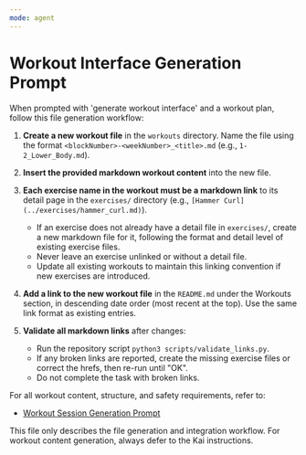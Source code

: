 ```yaml
---
mode: agent
---
```

# Workout Interface Generation Prompt

When prompted with 'generate workout interface' and a workout plan, follow this file generation workflow:

1. **Create a new workout file** in the `workouts` directory. Name the file using the format `<blockNumber>-<weekNumber>_<title>.md` (e.g., `1-2_Lower_Body.md`).
2. **Insert the provided markdown workout content** into the new file.
3. **Each exercise name in the workout must be a markdown link** to its detail page in the `exercises/` directory (e.g., `[Hammer Curl](../exercises/hammer_curl.md)`).
   - If an exercise does not already have a detail file in `exercises/`, create a new markdown file for it, following the format and detail level of existing exercise files.
   - Never leave an exercise unlinked or without a detail file.
   - Update all existing workouts to maintain this linking convention if new exercises are introduced.
3. **Add a link to the new workout file** in the `README.md` under the Workouts section, in descending date order (most recent at the top). Use the same link format as existing entries.

4. **Validate all markdown links** after changes:
   - Run the repository script `python3 scripts/validate_links.py`.
   - If any broken links are reported, create the missing exercise files or correct the hrefs, then re-run until "OK".
   - Do not complete the task with broken links.

For all workout content, structure, and safety requirements, refer to:
- [Workout Session Generation Prompt](generate-workout-session.prompt.md)

This file only describes the file generation and integration workflow. For workout content generation, always defer to the Kai instructions.